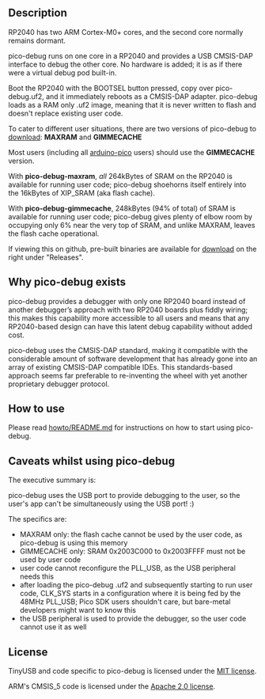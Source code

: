 ## Description

RP2040 has two ARM Cortex-M0+ cores, and the second core normally remains dormant.

pico-debug runs on one core in a RP2040 and provides a USB CMSIS-DAP interface to debug the other core.  No hardware is added; it is as if there were a virtual debug pod built-in.

Boot the RP2040 with the BOOTSEL button pressed, copy over pico-debug.uf2, and it immediately reboots as a CMSIS-DAP adapter.  pico-debug loads as a RAM only .uf2 image, meaning that it is never written to flash and doesn't replace existing user code.

To cater to different user situations, there are two versions of pico-debug to [download](https://github.com/majbthrd/pico-debug/releases): **MAXRAM** and **GIMMECACHE**

Most users (including all [arduino-pico](https://github.com/earlephilhower/arduino-pico) users) should use the **GIMMECACHE** version.

With **pico-debug-maxram**, *all* 264kBytes of SRAM on the RP2040 is available for running user code; pico-debug shoehorns itself entirely into the 16kBytes of XIP_SRAM (aka flash cache).

With **pico-debug-gimmecache**, 248kBytes (94% of total) of SRAM is available for running user code; pico-debug gives plenty of elbow room by occupying only 6% near the very top of SRAM, and unlike MAXRAM, leaves the flash cache operational.

If viewing this on github, pre-built binaries are available for [download](https://github.com/majbthrd/pico-debug/releases) on the right under "Releases".

## Why pico-debug exists

pico-debug provides a debugger with only one RP2040 board instead of another debugger’s approach with two RP2040 boards plus fiddly wiring; this makes this capability more accessible to all users and means that any RP2040-based design can have this latent debug capability without added cost.

pico-debug uses the CMSIS-DAP standard, making it compatible with the considerable amount of software development that has already gone into an array of existing CMSIS-DAP compatible IDEs.  This standards-based approach seems far preferable to re-inventing the wheel with yet another proprietary debugger protocol.

## How to use

Please read [howto/README.md](howto/README.md) for instructions on how to start using pico-debug.

## Caveats whilst using pico-debug

The executive summary is:

pico-debug uses the USB port to provide debugging to the user, so the user's app can't be simultaneously using the USB port! :)

The specifics are:

- MAXRAM only: the flash cache cannot be used by the user code, as pico-debug is using this memory
- GIMMECACHE only: SRAM 0x2003C000 to 0x2003FFFF must not be used by user code
- user code cannot reconfigure the PLL_USB, as the USB peripheral needs this
- after loading the pico-debug .uf2 and subsequently starting to run user code, CLK_SYS starts in a configuration where it is being fed by the 48MHz PLL_USB; Pico SDK users shouldn't care, but bare-metal developers might want to know this
- the USB peripheral is used to provide the debugger, so the user code cannot use it as well

## License

TinyUSB and code specific to pico-debug is licensed under the [MIT license](https://opensource.org/licenses/MIT).

ARM's CMSIS_5 code is licensed under the [Apache 2.0 license](https://opensource.org/licenses/Apache-2.0).

